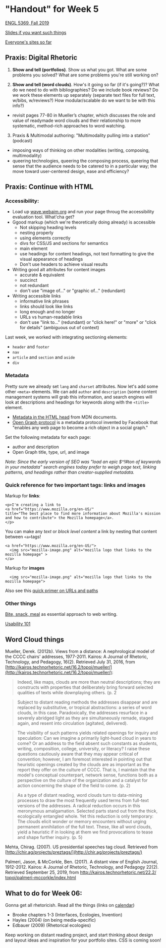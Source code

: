 # "Handout" for Week 5

[ENGL 5369, Fall 2019](calendar.html)

[Slides if you want such things](https://docs.google.com/presentation/d/e/2PACX-1vRufA94YIvpbFkJ2K591QOVPqCeLM5nAcGgkbJ0uiCuOgYeWh5OUR1FXmLTWgReyHFb8yPoLY4kWyb5/pub?start=false&loop=false&delayms=3000)

[Everyone's sites so far](fambly)


## Praxis: Digital Rhetoric

1. **Show and tell (portfolios)**. Show us what you got. What are some problems you solved? What are some problems you're still working on?

2. **Show and tell (word clouds)**. How's it going so far (if it's going?)? What do we need to do with bibliographies? Do we include book reviews? Do we work these elements up separately (separate text files for full text, w/bibs, w/reviews?) How modular/scalable do we want to be with this info?)
  - revisit pages 77-80 in Mueller’s chapter, which discusses the role and value of readymade word clouds and their relationship to more systematic, method-rich approaches to word watching.


3. Praxis & Multimodal authoring: "Multimodality pulling into a station" (podcast)  
  - imposing ways of thinking on other modalities (writing, composing, multimodality)
  - queering technologies, queering the composing process, queering that sense that the audience needs to be catered to in a particular way; the move toward user-centered design, ease and efficiency?

## Praxis: Continue with HTML

### Accessibility:
  - Load up [wave.webaim.org](http://wave.webaim.org/) and run your page throug the accessibility evaluation tool. What'cha get?
  - Ggood markup (which we're theoretically doing already) is accessible
    - Not skipping heading levels
    - nesting properly
    - using elements correctly
    - divs for CSS/JS and sections for semantics
    - main element
    - use headings for content headings, not text formatting to give the visual appearance of headings
    - Don't use headers to achieve visual results
  - Writing good alt attributes for content images
    - accurate & equivalent
    - succinct
    - not redundant
    - don't use "image of..." or "graphic of..." (redundant)
  - Writing accessible links
    - informative link phrases
    - links should look like links
    - long enough and no longer
    - URLs vs human-readable links
    - don't use "link to..." (redundant) or "click here!" or "more" or "click for details" (ambiguous out of context)

Last week, we worked with integrating sectioning elements:
  - `header` and `footer`
  - `nav`
  - `article` and `section` and `aside`
  - `div`

### Metadata

Pretty sure we already set `lang` and `charset` attributes. Now let's add some other `<meta>` elements. We can add `author` and `description` (some content management systems will grab this information, and search engines will look at descriptions and headings for keywords along with the `<title>` element.
- [Metadata in the HTML head](https://developer.mozilla.org/en-US/docs/Learn/HTML/Introduction_to_HTML/The_head_metadata_in_HTML) from MDN documents.
- [Open Graph protocol](https://ogp.me/) is a metadata protocol invented by Facebook that "enables any web page to become a rich object in a social graph."

Set the following metadata for each page:
  - author and description
  - Open Graph title, type, url, and image

*Note: Since the early version of SEO was "load an epic $^!#ton of keywords in your metadata" search engines today prefer to weigh page text, linking patterns, and headings rather than creator-supplied metadata.*

### Quick reference for two important tags: links and images

Markup for **links**:

```
<p>I'm creating a link to
<a href="https://www.mozilla.org/en-US/"
title="The best place to find more information about Mozilla's mission
and how to contribute"> the Mozilla homepage</a>.
</p>
```

You can make any _text_ or _block level content_ a link by nesting that content between `<a>`tags!

```
<a href="https://www.mozilla.org/en-US/">
  <img src="mozilla-image.png" alt="mozilla logo that links to the mozilla homepage" >
</a>
```

Markup for **images**
```
  <img src="mozilla-image.png" alt="mozilla logo that links to the mozilla homepage">
```

Also see this [quick primer on URLs and paths](https://developer.mozilla.org/en-US/docs/Learn/HTML/Introduction_to_HTML/Creating_hyperlinks#A_quick_primer_on_URLs_and_paths)

### Other things

[Bite, snack, meal](http://www.ewriteonline.com/bite-snack-and-meal-how-to-feed-content-hungry-site-visitors/) as essential approach to web writing.

[Usability 101](https://www.nngroup.com/articles/usability-101-introduction-to-usability/)

## Word Cloud things

Mueller, Derek. (2012b). Views from a distance: A nephrological model of the CCCC chairs' addresses, 1977-2011. Kairos: A Journal of Rhetoric, Technology, and Pedagogy, 16(2). Retrieved July 31, 2016, from [http://kairos.technorhetoric.net/16.2/topoi/mueller/](http://kairos.technorhetoric.net/16.2/topoi/mueller/):

> Indeed, like maps, clouds are more than neutral descriptions; they are constructs with properties that deliberately bring forward selected qualities of texts while downplaying others. (p. 2

> Subject to distant reading methods the addresses disappear and are replaced by substitutive, or tropical abstractions: a series of word clouds, in this case. Paradoxically, the addresses resurface in a severely abridged light as they are simultaneously remade, staged again, and resent into circulation (agitated, delivered).

> The visibility of such patterns yields related openings for inquiry and speculation: Can we imagine a primarily light-hued cloud in years to come? Or an address to the field absent such constants as students, writing, composition, college, university, or literacy? I raise these questions cautiously aware that they may appear critical of convention; however, I am foremost interested in pointing out that heuristic openings created by the clouds are as important as the report they offer on the culture of CCCC. That is, I maintain that the model's conceptual counterpart, network sense, functions both as a perspective on the culture of the organization and a catalyst for action concerning the shape of the field to come. (p. 2)

> As a type of distant reading, word clouds turn to data-mining processes to draw the most frequently used terms from full-text versions of the addresses. A radical reduction occurs in this meronymous amalgamation. Selected parts stand out from the thick, ecologically entangled whole. Yet this reduction is only temporary: The clouds elicit wonder or memory encounters without urging permanent annihilation of the full text. These, like all word clouds, yield a heuristic if in looking at them we find provocations to tease and shape further inquiry. (p. 5)

Mehta, Chirag. (2007). US presidential speeches tag cloud. Retrieved from [http://chir.ag/projects/preztags/](http://chir.ag/projects/preztags/)

Palmeri, Jason, & McCorkle, Ben. (2017). A distant view of English Journal, 1912-2012. Kairos: A Journal of Rhetoric, Technology, and Pedagogy 22(2). Retrieved September 25, 2019, from [http:/​/​kairos.technorhetoric.net/​22.2/​topoi/​palmeri-mccorkle/​index.html](http://technorhetoric.net/22.2/topoi/palmeri-mccorkle/index.html)

## What to do for Week 06:

Gonna get all rhetoricish. Read all the things (links on [calendar](calendar.html))
- Brooke chapters 1-3 (Interfaces, Ecologies, Invention)
- Hayles (2004) (on being media-specific)
- Edbauer (2009) (Rhetorical ecologies)

Keep working on distant reading project, and start thinking about design and layout ideas and inspiration for your portfolio sites. CSS is coming soon!
